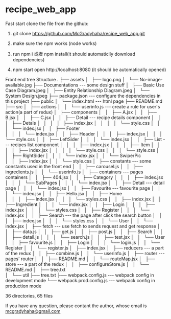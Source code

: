 # recipe_web_app
Fast start
clone the file from the github:

1. git clone https://github.com/McGradyhaha/recipe_web_app.git

2. make sure the npm works (node works)

3. run npm i 或者 npm install(it should automaticlly download dependencies)

4. npm start
open http://localhost:8080 (it should be automatically opened)



Front end tree Structure
.
├── assets
│   ├── logo.png
│   └── No-image-available.jpg
├── Documentations                                    --- some design stuff
│   ├── Basic Use Case Diagram.jpeg
│   ├── Entity Relationship Diagram.jpeg
│   └── System Design.jpeg
├── package.json                                      --- configure the dependencies in this project
├── public
│   └── index.html                                    --- html page
├── README.md
├── src
│   ├── actions
│   │   └── userinfo.js                               --- create a rule for user's action(a part of redux)
│   ├── components
│   │   ├── A.jsx
│   │   ├── B.jsx
│   │   ├── C.jsx
│   │   ├── Detail                                    --- recipe details component
│   │   │   ├── Detals
│   │   │   │   ├── index.jsx
│   │   │   │   └── style.css
│   │   │   └── index.jsx
│   │   ├── Footer                                    
│   │   │   └── index.jsx
│   │   ├── Header
│   │   │   ├── index.jsx
│   │   │   └── style.css
│   │   ├── LeftSider
│   │   │   └── index.jsx
│   │   ├── List                                      --- recipes list component
│   │   │   ├── index.jsx
│   │   │   ├── Item
│   │   │   │   ├── index.jsx
│   │   │   │   └── style.css
│   │   │   └── style.css
│   │   ├── RightSider
│   │   │   └── index.jsx
│   │   └── SwiperPic                                 
│   │       ├── index.jsx
│   │       └── style.css
│   ├── constants                                      --- some constants used in the front end
│   │   ├── carousel.js
│   │   ├── ingredients.js
│   │   └── userinfo.js
│   ├── containers                                     --- pages containers
│   │   ├── 404.jsx
│   │   ├── Category
│   │   │   ├── index.jsx
│   │   │   └── SubPages
│   │   │       └── index.jsx
│   │   ├── Detail                                     --- detail page
│   │   │   └── index.jsx
│   │   ├── Favourite                                  --- favourite page
│   │   │   └── index.jsx
│   │   ├── Hello.jsx
│   │   ├── Home                                        
│   │   │   ├── index.jsx
│   │   │   └── styles.css
│   │   ├── index.jsx
│   │   ├── Ingredient
│   │   │   └── index.jsx
│   │   ├── Login
│   │   │   ├── index.jsx
│   │   │   └── styles.css
│   │   ├── Register
│   │   │   └── index.jsx
│   │   ├── Search                                      --- the page after click the search button
│   │   │   ├── index.jsx
│   │   │   └── styles.css
│   │   └── User
│   │       └── index.jsx
│   ├── fetch                                           --- use fetch to sends request and get response
│   │   ├── data.js
│   │   ├── get.js
│   │   ├── post.js
│   │   ├── Search
│   │   │   ├── detail.js
│   │   │   └── search.js
│   │   ├── test.jsx
│   │   └── User
│   │       ├── favourite.js
│   │       ├── Login
│   │       │   └── login.js
│   │       └── Register
│   │           └── register.js
│   ├── index.jsx
│   ├── reducers                                         --- a part of the redux
│   │   ├── combine.js
│   │   └── userinfo.js
│   ├── router                                           --- pages' router
│   │   ├── README.md
│   │   └── routeMap.jsx
│   ├── store                                            --- a part of the redux
│   │   ├── configureStore.js
│   │   └── README.md
│   ├── tree.txt                                        
│   └── util
├── tree.txt
├── webpack.config.js                                    --- webpack config in development mode
└── webpack.prod.config.js                               --- webpack config in production mode

36 directories, 65 files


If you have any question, please contant the author, whose email is mcgradyhaha@gmail.com
